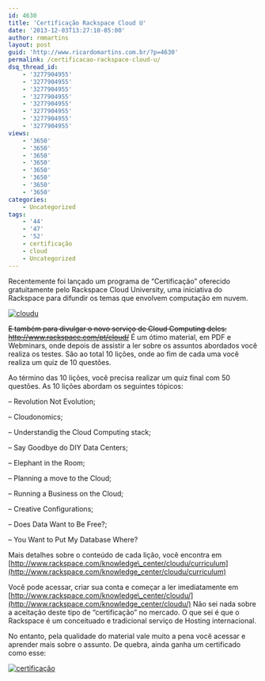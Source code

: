 ```yaml
---
id: 4630
title: 'Certificação Rackspace Cloud U'
date: '2013-12-03T13:27:10-05:00'
author: rmmartins
layout: post
guid: 'http://www.ricardomartins.com.br/?p=4630'
permalink: /certificacao-rackspace-cloud-u/
dsq_thread_id:
    - '3277904955'
    - '3277904955'
    - '3277904955'
    - '3277904955'
    - '3277904955'
    - '3277904955'
    - '3277904955'
    - '3277904955'
views:
    - '3650'
    - '3650'
    - '3650'
    - '3650'
    - '3650'
    - '3650'
    - '3650'
    - '3650'
categories:
    - Uncategorized
tags:
    - '44'
    - '47'
    - '52'
    - certificação
    - cloud
    - Uncategorized
---
```


Recentemente foi lançado um programa de “Certificação” oferecido gratuitamente pelo Rackspace Cloud University, uma iniciativa do Rackspace para difundir os temas que envolvem computação em nuvem.

[![cloudu](http://ricardomartins.com.br/media/cloudu.jpg)](http://ricardomartins.com.br/media/cloudu.jpg)

<del><span style="color: #000000;">E também para divulgar o novo serviço de Cloud Computing deles:</span> <http://www.rackspace.com/pt/cloud/></del> É um ótimo material, em PDF e Webminars, onde depois de assistir a ler sobre os assuntos abordados você realiza os testes. São ao total 10 lições, onde ao fim de cada uma você realiza um quiz de 10 questões.

Ao término das 10 lições, você precisa realizar um quiz final com 50 questões. As 10 lições abordam os seguintes tópicos:

– Revolution Not Evolution;

– Cloudonomics;

– Understandig the Cloud Computing stack;

– Say Goodbye do DIY Data Centers;

– Elephant in the Room;

– Planning a move to the Cloud;

– Running a Business on the Cloud;

– Creative Configurations;

– Does Data Want to Be Free?;

– You Want to Put My Database Where?

Mais detalhes sobre o conteúdo de cada lição, você encontra em [http://www.rackspace.com/knowledge\_center/cloudu/curriculum](http://www.rackspace.com/knowledge_center/cloudu/curriculum)

Você pode acessar, criar sua conta e começar a ler imediatamente em [http://www.rackspace.com/knowledge\_center/cloudu/](http://www.rackspace.com/knowledge_center/cloudu/) Não sei nada sobre a aceitação deste tipo de “certificação” no mercado. O que sei é que o Rackspace é um conceituado e tradicional serviço de Hosting internacional.

No entanto, pela qualidade do material vale muito a pena você acessar e aprender mais sobre o assunto. De quebra, ainda ganha um certificado como esse:

[![certificação](http://ricardomartins.com.br/media/Screen-Shot-2013-12-03-at-13.02.18.png)](http://ricardomartins.com.br/media/Screen-Shot-2013-12-03-at-13.02.18.png)